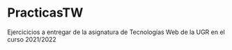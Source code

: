 # PracticasTW
Ejercicicios a entregar de la asignatura de Tecnologías Web de la UGR en el curso 2021/2022
